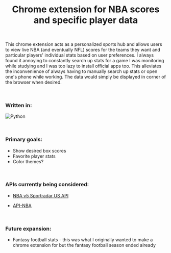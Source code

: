 <h1 align="center"> Chrome extension for NBA scores and specific player data </h1>

</br>

<p> This chrome extension acts as a personalized sports hub and allows users to view live NBA (and eventually NFL) scores for the teams they want and particular players' individual stats based on user preferences. I always found it annoying to constantly search up stats for a game I was monitoring while studying and I was too lazy to install official apps too. This alleviates the inconvenience of always having to manually search up stats or open one's phone while working. The data would simply be displayed in corner of the browser when desired.  </p>
  
  </br>
  
  <h3> Written in:</h3> 
  
  ![Python](https://img.shields.io/badge/python-3670A0?style=for-the-badge&logo=python&logoColor=ffdd54)
  
  </br>
  
  <h3> Primary goals:</h3>
  
  - Show desired box scores
  - Favorite player stats
  - Color themes?

  </br>
  
  <h3> APIs currently being considered:</h3>
  
  - <a href="https://developer.sportradar.com/docs/read/basketball/NBA_v5" target="_blank" rel="noreferrer">NBA v5 Sportradar US API</a>
  
  - <a href="https://rapidapi.com/api-sports/api/api-nba/details" target="_blank" rel="noreferrer">API-NBA</a>
  
  </br>
  
  <h3> Future expansion:</h3>
  
  - Fantasy football stats - this was what I originally wanted to make a chrome extension for but the fantasy football season ended already
